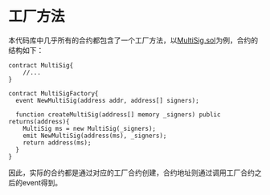工厂方法
======

本代码库中几乎所有的合约都包含了一个工厂方法，以[MultiSig.sol](../contracts/MultiSig.sol)为例，合约的结构如下：
```
contract MultiSig{
    //...
}

contract MultiSigFactory{
  event NewMultiSig(address addr, address[] signers);

  function createMultiSig(address[] memory _signers) public returns(address){
    MultiSig ms = new MultiSig(_signers);
    emit NewMultiSig(address(ms), _signers);
    return address(ms);
  }
}
```
因此，实际的合约都是通过对应的工厂合约创建，合约地址则通过调用工厂合约之后的event得到。
